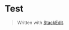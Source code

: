 
# Test

> Written with [StackEdit](https://stackedit.io/).
<!--stackedit_data:
eyJoaXN0b3J5IjpbMTI5MTcxNTQ0NV19
-->